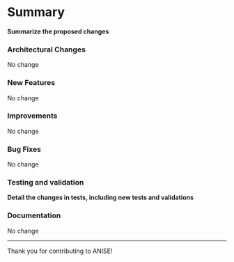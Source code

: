 
# Summary

**Summarize the proposed changes**

### Architectural Changes

<!-- List any architectural changes made in this pull request, including any changes to the directory structure, file organization, or dependencies. -->

No change

### New Features

<!-- List any new features added in this pull request, including any new tools or functionality. -->

No change

### Improvements

<!-- List any improvements made in this pull request, including any performance optimizations, bug fixes, or other enhancements. -->

No change

### Bug Fixes

<!-- List any bug fixes made in this pull request, including any issues that were resolved. -->

No change

### Testing and validation

<!-- Please provide information on how the changes in this pull request were tested, including any new tests that were added or existing tests that were modified. -->

**Detail the changes in tests, including new tests and validations**

### Documentation

<!-- Detail documentation changes if this pull request primarily deals with documentation. -->

No change


---

Thank you for contributing to ANISE!